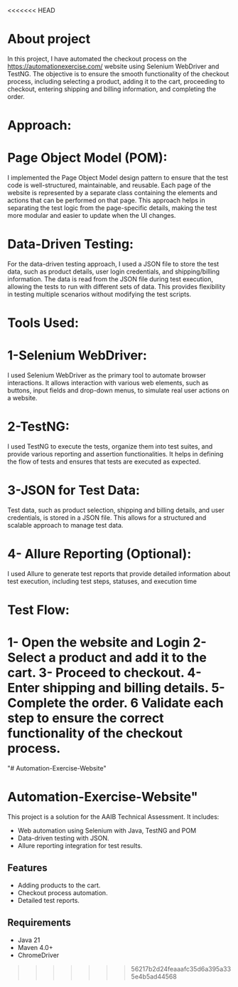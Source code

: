 <<<<<<< HEAD
# About project
In this project, I have automated the checkout process on the https://automationexercise.com/ website using Selenium WebDriver and TestNG. The objective is to ensure the smooth functionality of the checkout process, including selecting a product, adding it to the cart, proceeding to checkout, entering shipping and billing information, and completing the order.

# Approach:
# Page Object Model (POM):
I implemented the Page Object Model design pattern to ensure that the test code is well-structured, maintainable, and reusable. Each page of the website is represented by a separate class containing the elements and actions that can be performed on that page.
This approach helps in separating the test logic from the page-specific details, making the test more modular and easier to update when the UI changes.

# Data-Driven Testing:
For the data-driven testing approach, I used a JSON file to store the test data, such as product details, user login credentials, and shipping/billing information.
The data is read from the JSON file during test execution, allowing the tests to run with different sets of data. This provides flexibility in testing multiple scenarios without modifying the test scripts.


# Tools Used:

# 1-Selenium WebDriver:
I used Selenium WebDriver as the primary tool to automate browser interactions. It allows interaction with various web elements, such as buttons, input fields and drop-down menus, to simulate real user actions on a website.

# 2-TestNG:
I used TestNG to execute the tests, organize them into test suites, and provide various reporting and assertion functionalities. It helps in defining the flow of tests and ensures that tests are executed as expected.

# 3-JSON for Test Data:
Test data, such as product selection, shipping and billing details, and user credentials, is stored in a JSON file. This allows for a structured and scalable approach to manage test data.

# 4- Allure Reporting (Optional):
I used Allure to generate test reports that provide detailed information about test execution, including test steps, statuses, and execution time


# Test Flow:
1- Open the website and Login
2- Select a product and add it to the cart.
3- Proceed to checkout.
4- Enter shipping and billing details.
5- Complete the order.
6 Validate each step to ensure the correct functionality of the checkout process.
=======
"# Automation-Exercise-Website" 
# Automation-Exercise-Website"
This project is a solution for the AAIB Technical Assessment. It includes:
- Web automation using Selenium with Java, TestNG and POM
- Data-driven testing with JSON.
- Allure reporting integration for test results.

## Features
- Adding products to the cart.
- Checkout process automation.
- Detailed test reports.

## Requirements
- Java 21
- Maven 4.0+
- ChromeDriver
>>>>>>> 56217b2d24feaaafc35d6a395a335e4b5ad44568
